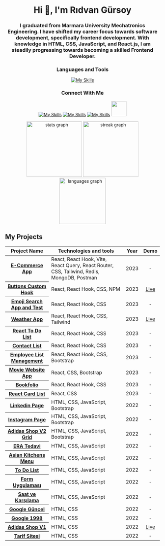 <h1 align="center">Hi 👋, I'm Rıdvan Gürsoy</h1>
<h3 align="center">I graduated from Marmara University Mechatronics Engineering. I have shifted my career focus towards software development, specifically frontend development. With knowledge in HTML, CSS, JavaScript, and React.js, I am steadily progressing towards becoming a skilled Frontend Developer.</h3>

<div align="center">
  
  <h3>Languages and Tools</h3>
  
  [![My Skills](https://skillicons.dev/icons?i=html,css,js,react,bootstrap,tailwind,postman,git,mongodb,c,vite,linux)](https://skillicons.dev) 
  
</div>

<div align="center">

  <h3 >Connect With Me</h3>

  [![My Skills](https://skillicons.dev/icons?i=linkedin)](https://skillicons.dev)
  [![My Skills](https://skillicons.dev/icons?i=instagram)](https://skillicons.dev)
  [![My Skills](https://skillicons.dev/icons?i=discord)](https://skillicons.dev)
  <a target="_blank" href="mailto:ridvangursoy@hotmail.com"><img width="49" src="https://upload.wikimedia.org/wikipedia/commons/thumb/b/b1/Email_Shiny_Icon.svg/1024px-Email_Shiny_Icon.svg.png"></a>

</div>
  
<div align="center">
 <img  src="https://github-readme-stats.vercel.app/api?username=rdvngrsy&hide_title=false&hide_rank=false&show_icons=true&include_all_commits=true&count_private=true&disable_animations=false&theme=merko&locale=en&hide_border=true&order=1" height="180" alt="stats graph" />
 <img  src="https://streak-stats.demolab.com?user=rdvngrsy&locale=en&mode=weekly&theme=merko&hide_border=true&border_radius=5&date_format=j/n[/Y]&order=3" height="180" alt="streak graph" />
 <img  src="https://github-readme-stats.vercel.app/api/top-langs?username=rdvngrsy&locale=en&hide_title=true&layout=compact&card_width=320&langs_count=5&theme=merko&hide_border=true&order=2" height="150" alt="languages graph" />
</div>


## My Projects
<table class="table">
  <thead>
    <tr>
      <th scope="col">Project Name</th>
      <th scope="col">Technologies and tools</th>
      <th scope="col">Year</th>
      <th scope="col">Demo</th>
    </tr>
  </thead>
  <tbody>
    <tr>
      <th scope="row"><a href="https://github.com/rdvngrsy/e-commerce-app">E-Commerce App</a></th>
      <td>React, React Hook, Vite, React Query, React Router, CSS, Tailwind, Redis, MongoDB, Postman</td>
      <td align="center">2023</td>
     <td align="center">-</td>
    </tr>
    <tr>
      <th scope="row"><a href="https://github.com/rdvngrsy/kodluyoruzilkrepo/tree/main/Odevler/React/006_odev_5">Buttons Custom Hook</a></th>
      <td>React, React Hook, CSS, NPM</td>
      <td align="center">2023</td>
     <td align="center"><a href="https://www.npmjs.com/package/button-user?activeTab=readme">Live</a></td>
    </tr>
    <tr>
      <th scope="row"><a href="https://github.com/rdvngrsy/kodluyoruzilkrepo/tree/main/Odevler/React/005_odev_4">Emoji Search App and Test</a></th>
      <td>React, React Hook, CSS</td>
      <td align="center">2023</td>
     <td align="center">-</td>
    </tr>
     <tr>
      <th scope="row"><a href="https://github.com/rdvngrsy/kodluyoruzilkrepo/tree/main/Odevler/React/004_odev_3">Weather App</a></th>
      <td>React, React Hook, CSS, Tailwind</td>
      <td align="center">2023</td>
     <td align="center"><a href="https://rdvngrsy-weatherapp.netlify.app/">Live</a></td>
    </tr>
    <tr>
      <th scope="row"><a href="https://github.com/rdvngrsy/kodluyoruzilkrepo/tree/main/Odevler/React/003_odev_2">React To Do List</a></th>
      <td>React, React Hook, CSS</td>
      <td align="center">2023</td>
     <td align="center">-</td>
    </tr>
    <tr>
      <th scope="row"><a href="https://github.com/rdvngrsy/kodluyoruzilkrepo/tree/main/Odevler/React/002_contacts_app">Contact List</a></th>
      <td>React, React Hook, CSS</td>
      <td align="center">2023</td>
     <td align="center">-</td>
    </tr>
    <tr>
      <th scope="row"><a href="https://github.com/rdvngrsy/react_projects/tree/main/Projects/004_manage-emp">Employee List Management</a></th>
      <td>React, React Hook, CSS, Bootstrap</td>
      <td align="center">2023</td>
     <td align="center">-</td>
    </tr>
    <tr>
      <th scope="row"><a href="https://github.com/rdvngrsy/react_projects/tree/main/Projects/003_my-movies">Movie Website App</a></th>
      <td>React, CSS, Bootstrap</td>
      <td align="center">2023</td>
     <td align="center">-</td>
    </tr>
    <tr>
      <th scope="row"><a href="https://github.com/rdvngrsy/react_projects/tree/main/Projects/002_books">Bookfolio</a></th>
      <td>React, React Hook, CSS</td>
      <td align="center">2023</td>
     <td align="center">-</td>
    </tr>
    <tr>
      <th scope="row"><a href="https://github.com/rdvngrsy/react_projects/tree/main/Projects/001_begin_react">React Card List</a></th>
      <td>React, CSS</td>
      <td align="center">2023</td>
     <td align="center">-</td>
    </tr>
     <tr>
      <th scope="row"><a href="https://github.com/rdvngrsy/kodluyoruzilkrepo/tree/main/Odevler/Bootstrap/003_Linkedin_Duzenleme">Linkedin Page</a></th>
      <td>HTML, CSS, JavaScript, Bootstrap</td>
      <td align="center">2022</td>
     <td align="center">-</td>
    </tr>
    <tr>
      <th scope="row"><a href="https://github.com/rdvngrsy/kodluyoruzilkrepo/tree/main/Odevler/Bootstrap/002_Boostrap_Instagram_Duzenleme">Instagram Page</a></th>
      <td>HTML, CSS, JavaScript, Bootstrap</td>
      <td align="center">2022</td>
     <td align="center">-</td>
    </tr>
    <tr>
      <th scope="row"><a href="https://github.com/rdvngrsy/kodluyoruzilkrepo/tree/main/Odevler/Bootstrap/001_Grid_Adidas_Shop">Adidas Shop V2 Grid</a></th>
      <td>HTML, CSS, JavaScript, Bootstrap</td>
      <td align="center">2022</td>
     <td align="center">-</td>
    </tr>
    <tr>
      <th scope="row"><a href="https://github.com/rdvngrsy/ERA_Tedavi">ERA Tedavi</a></th>
      <td>HTML, CSS, JavaScript</td>
      <td align="center">2022</td>
     <td align="center">-</td>
    </tr>
     <tr>
      <th scope="row"><a href="https://github.com/rdvngrsy/kodluyoruzilkrepo/tree/main/Odevler/JavaScript/004_Asian_Mutfak_Menusu">Asian Kitchens Menu</a></th>
      <td>HTML, CSS, JavaScript</td>
      <td align="center">2022</td>
     <td align="center">-</td>
    </tr>
    <tr>
      <th scope="row"><a href="https://github.com/rdvngrsy/kodluyoruzilkrepo/tree/main/Odevler/JavaScript/003_To_Do_List">To Do List</a></th>
      <td>HTML, CSS, JavaScript</td>
      <td align="center">2022</td>
     <td align="center">-</td>
    </tr>
    <tr>
      <th scope="row"><a href="https://github.com/rdvngrsy/kodluyoruzilkrepo/tree/main/Odevler/JavaScript/002_Form_Uygulamas%C4%B1">Form Uygulaması</a></th>
      <td>HTML, CSS, JavaScript</td>
      <td align="center">2022</td>
     <td align="center">-</td>
    </tr>
    <tr>
      <th scope="row"><a href="https://github.com/rdvngrsy/kodluyoruzilkrepo/tree/main/Odevler/JavaScript/001_Saat_ve_Karsilama_Odev1">Saat ve Karşılama</a></th>
      <td>HTML, CSS, JavaScript</td>
      <td align="center">2022</td>
     <td align="center">-</td>
    </tr>
    <tr>
      <th scope="row"><a href="https://github.com/rdvngrsy/kodluyoruzilkrepo/tree/main/Odevler/CSS/003_Google_G%C3%BCncel">Google Güncel</a></th>
      <td>HTML, CSS</td>
      <td align="center">2022</td>
     <td align="center">-</td>
    </tr>
    <tr>
      <th scope="row"><a href="https://github.com/rdvngrsy/kodluyoruzilkrepo/tree/main/Odevler/CSS/002_Google_1998_Sitesi">Google 1998</a></th>
      <td>HTML, CSS</td>
      <td align="center">2022</td>
     <td align="center">-</td>
    </tr>
     <tr>
      <th scope="row"><a href="https://github.com/rdvngrsy/adidas_online_shop">Adidas Shop V1</a></th>
      <td>HTML, CSS</td>
      <td align="center">2022</td>
      <td align="center"><a href="https://rdvngrsy.github.io/adidas_online_shop/">Live</a></td>
    </tr>
     <tr>
      <th scope="row"><a href="https://github.com/rdvngrsy/kodluyoruzilkrepo/tree/main/Odevler/HTML/004_Cikolatali_Kup_Tarifi_Sitesi">Tarif Sitesi</a></th>
      <td>HTML, CSS</td>
      <td align="center">2022</td>
     <td align="center">-</td>
    </tr>
   
    
    
    
    
  </tbody>
</table>

<br>
